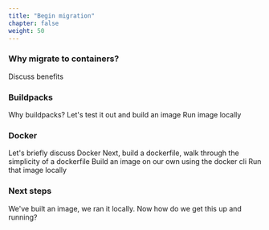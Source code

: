 ```yaml
---
title: "Begin migration"
chapter: false
weight: 50
---
```


### Why migrate to containers?

Discuss benefits

### Buildpacks

Why buildpacks? 
Let's test it out and build an image
Run image locally

### Docker

Let's briefly discuss Docker
Next, build a dockerfile, walk through the simplicity of a dockerfile
Build an image on our own using the docker cli
Run that image locally

### Next steps

We've built an image, we ran it locally. Now how do we get this up and running?

